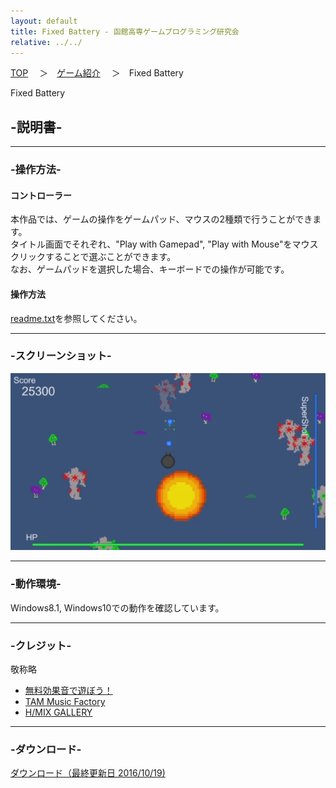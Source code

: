 ```yaml
---
layout: default
title: Fixed Battery - 函館高専ゲームプログラミング研究会
relative: ../../
---
```

<div class="content">
<div class="main">

<p class="bread">
<a href="../../">TOP</a>
　＞　<a href="../">ゲーム紹介</a>
　＞　Fixed Battery
</p>

<p class="title">
Fixed Battery
</p>

<h2>-説明書-</h2>

<hr>
<h3>-操作方法-</h3>

<h4>コントローラー</h4>

<p>
本作品では、ゲームの操作をゲームパッド、マウスの2種類で行うことができます。<br>
タイトル画面でそれぞれ、"Play with Gamepad", "Play with Mouse"をマウスクリックすることで選ぶことができます。<br>
なお、ゲームパッドを選択した場合、キーボードでの操作が可能です。<br>
</p>

<h4>操作方法</h4>

<p>
<a href="./readme.txt">readme.txt</a>を参照してください。
</p>

<hr>
<h3>-スクリーンショット-</h3>

<p>
<img alt="スクリーンショット" src="./ss1.png">
</p>

<hr>
<h3>-動作環境-</h3>

<p>
Windows8.1, Windows10での動作を確認しています。
</p>

<hr>
<h3>-クレジット-</h3>

<p>敬称略</p>
<ul>
<li><a href="http://taira-komori.jpn.org/">無料効果音で遊ぼう！</a></li>
<li><a href="http://www.tam-music.com/">TAM Music Factory</a></li>
<li><a href="http://www.hmix.net/">H/MIX GALLERY</a></li>
</ul>

<hr>
<h3>-ダウンロード-</h3>

<p>
<a href="https://box.yahoo.co.jp/guest/viewer?sid=box-l-26oalqoyfj6fl63uanefeuz3se-1001&uniqid=4cf50e45-d5c7-4d3d-a85d-74e32b3d74b8&viewtype=detail">ダウンロード（最終更新日 2016/10/19) </a>
</p>

</div>
</div>
